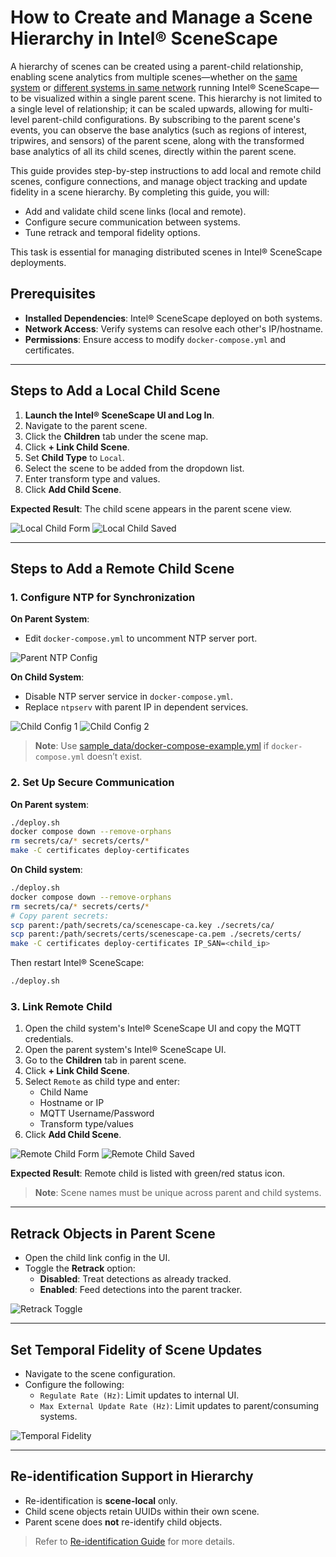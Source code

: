# How to Create and Manage a Scene Hierarchy in Intel® SceneScape

A hierarchy of scenes can be created using a parent-child relationship, enabling scene analytics from multiple scenes—whether on the [same system](#steps-to-add-a-local-child-scene) or [different systems in same network](#steps-to-add-a-remote-child-scene) running Intel® SceneScape—to be visualized within a single parent scene. This hierarchy is not limited to a single level of relationship; it can be scaled upwards, allowing for multi-level parent-child configurations. By subscribing to the parent scene's events, you can observe the base analytics (such as regions of interest, tripwires, and sensors) of the parent scene, along with the transformed base analytics of all its child scenes, directly within the parent scene.

This guide provides step-by-step instructions to add local and remote child scenes, configure connections, and manage object tracking and update fidelity in a scene hierarchy. By completing this guide, you will:

- Add and validate child scene links (local and remote).
- Configure secure communication between systems.
- Tune retrack and temporal fidelity options.

This task is essential for managing distributed scenes in Intel® SceneScape deployments.

## Prerequisites

- **Installed Dependencies**: Intel® SceneScape deployed on both systems.
- **Network Access**: Verify systems can resolve each other's IP/hostname.
- **Permissions**: Ensure access to modify `docker-compose.yml` and certificates.

---

## Steps to Add a Local Child Scene

1. **Launch the Intel® SceneScape UI and Log In**.
2. Navigate to the parent scene.
3. Click the **Children** tab under the scene map.
4. Click **+ Link Child Scene**.
5. Set **Child Type** to `Local`.
6. Select the scene to be added from the dropdown list.
7. Enter transform type and values.
8. Click **Add Child Scene**.

**Expected Result**: The child scene appears in the parent scene view.

![Local Child Form](images/local_child_link_form.png)
![Local Child Saved](images/local_child_saved.png)

---

## Steps to Add a Remote Child Scene

### 1. Configure NTP for Synchronization

**On Parent System**:
- Edit `docker-compose.yml` to uncomment NTP server port.

![Parent NTP Config](images/parent_ntp_conf.png)

**On Child System**:
- Disable NTP server service in `docker-compose.yml`.
- Replace `ntpserv` with parent IP in dependent services.

![Child Config 1](images/child_ntp_conf_1.png)
![Child Config 2](images/child_ntp_conf_2.png)

> **Note**: Use [sample_data/docker-compose-example.yml](https://github.com/open-edge-platform/scenescape/blob/main/sample_data/docker-compose-example.yml) if `docker-compose.yml` doesn’t exist.

### 2. Set Up Secure Communication

**On Parent system**:
```bash
./deploy.sh
docker compose down --remove-orphans
rm secrets/ca/* secrets/certs/*
make -C certificates deploy-certificates
```

**On Child system**:
```bash
./deploy.sh
docker compose down --remove-orphans
rm secrets/ca/* secrets/certs/*
# Copy parent secrets:
scp parent:/path/secrets/ca/scenescape-ca.key ./secrets/ca/
scp parent:/path/secrets/certs/scenescape-ca.pem ./secrets/certs/
make -C certificates deploy-certificates IP_SAN=<child_ip>
```

Then restart Intel® SceneScape:
```bash
./deploy.sh
```

### 3. Link Remote Child

1. Open the child system's Intel® SceneScape UI and copy the MQTT credentials.
2. Open the parent system's Intel® SceneScape UI.
3. Go to the **Children** tab in parent scene.
4. Click **+ Link Child Scene**.
5. Select `Remote` as child type and enter:
   - Child Name
   - Hostname or IP
   - MQTT Username/Password
   - Transform type/values
6. Click **Add Child Scene**.

![Remote Child Form](images/remote_child_link_form.png)
![Remote Child Saved](images/remote_child_saved.png)

**Expected Result**: Remote child is listed with green/red status icon.

> **Note**: Scene names must be unique across parent and child systems.

---

## Retrack Objects in Parent Scene

- Open the child link config in the UI.
- Toggle the **Retrack** option:
  - **Disabled**: Treat detections as already tracked.
  - **Enabled**: Feed detections into the parent tracker.

![Retrack Toggle](images/child-link-retrack.png)

---

## Set Temporal Fidelity of Scene Updates

- Navigate to the scene configuration.
- Configure the following:
  - `Regulate Rate (Hz)`: Limit updates to internal UI.
  - `Max External Update Rate (Hz)`: Limit updates to parent/consuming systems.

![Temporal Fidelity](images/temporal-fidelity.png)

---

## Re-identification Support in Hierarchy

- Re-identification is **scene-local** only.
- Child scene objects retain UUIDs within their own scene.
- Parent scene does **not** re-identify child objects.

> Refer to [Re-identification Guide](How-to-enable-reidentification.md) for more details.
